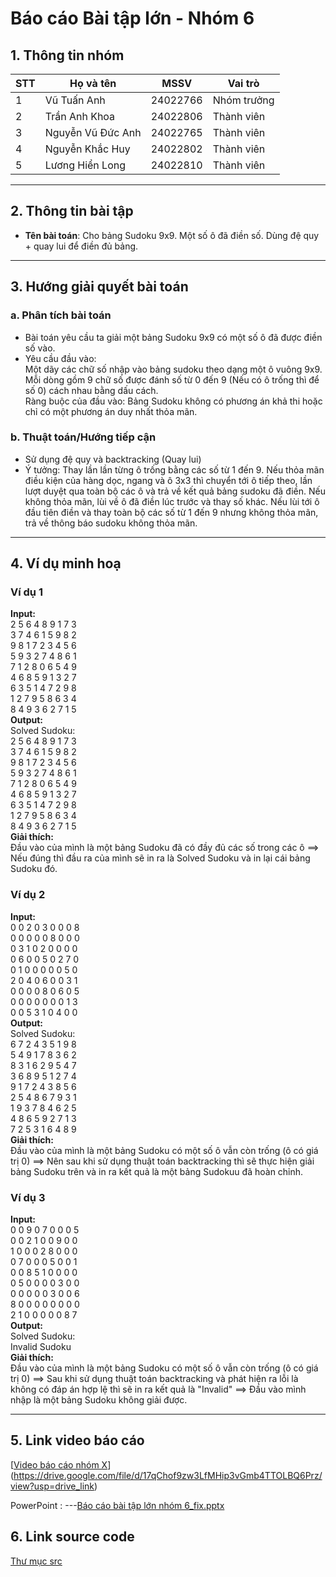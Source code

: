 # Báo cáo Bài tập lớn - Nhóm 6

## 1. Thông tin nhóm
| STT | Họ và tên | MSSV | Vai trò |
|---|---|---|---|
| 1 | Vũ Tuấn Anh | 24022766 | Nhóm trưởng |
| 2 |Trần Anh Khoa | 24022806| Thành viên |
| 3 | Nguyễn Vũ Đức Anh | 24022765 | Thành viên |
| 4 | Nguyễn Khắc Huy | 24022802 | Thành viên |
| 5 | Lương Hiển Long | 24022810 | Thành viên |
---

## 2. Thông tin bài tập
- **Tên bài toán**: Cho bảng Sudoku 9x9. Một số ô đã điền số. Dùng đệ quy + quay lui để điền đủ bảng.


---

## 3. Hướng giải quyết bài toán
### a. Phân tích bài toán
- Bài toán yêu cầu ta giải một bảng Sudoku 9x9 có một số ô đã được điền số vào.  
- Yêu cầu đầu vào:   
Một dãy các chữ số nhập vào bảng sudoku theo dạng một ô vuông 9x9.  
Mỗi dòng gồm 9 chữ số được đánh số từ 0 đến 9 (Nếu có ô trống thì để số 0) cách nhau bằng dấu cách.  
Ràng buộc của đầu vào: Bảng Sudoku không có phương án khả thi hoặc chỉ có một phương án duy nhất thỏa mãn.

### b. Thuật toán/Hướng tiếp cận
- Sử dụng đệ quy và backtracking (Quay lui)  
- Ý tưởng: Thay lần lần từng ô trống bằng các số từ 1 đến 9. Nếu thỏa mãn điều kiện của hàng dọc, ngang và ô 3x3 thì chuyển tới ô tiếp theo, lần lượt duyệt qua toàn bộ các ô và trả về kết quả bảng sudoku đã điền. Nếu không thỏa mãn, lùi về ô đã điền lúc trước và thay số khác. Nếu lùi tới ô đầu tiên điền và thay toàn bộ các số từ 1 đến 9 nhưng không thỏa mãn, trả về thông báo sudoku không thỏa mãn.

---

## 4. Ví dụ minh hoạ
### Ví dụ 1
**Input:**  
2 5 6 4 8 9 1 7 3  
3 7 4 6 1 5 9 8 2  
9 8 1 7 2 3 4 5 6  
5 9 3 2 7 4 8 6 1  
7 1 2 8 0 6 5 4 9  
4 6 8 5 9 1 3 2 7  
6 3 5 1 4 7 2 9 8  
1 2 7 9 5 8 6 3 4  
8 4 9 3 6 2 7 1 5  
**Output:**  
Solved Sudoku:  
2 5 6 4 8 9 1 7 3  
3 7 4 6 1 5 9 8 2  
9 8 1 7 2 3 4 5 6  
5 9 3 2 7 4 8 6 1  
7 1 2 8 0 6 5 4 9  
4 6 8 5 9 1 3 2 7  
6 3 5 1 4 7 2 9 8  
1 2 7 9 5 8 6 3 4  
8 4 9 3 6 2 7 1 5  
**Giải thích:**  
Đầu vào của mình là một bảng Sudoku đã có đầy đủ các số trong các ô ==> Nếu đúng thì đầu ra của mình sẽ in ra là Solved Sudoku và in lại cái bảng Sudoku đó.

### Ví dụ 2
**Input:**  
0 0 2 0 3 0 0 0 8  
0 0 0 0 0 8 0 0 0  
0 3 1 0 2 0 0 0 0  
0 6 0 0 5 0 2 7 0  
0 1 0 0 0 0 0 5 0  
2 0 4 0 6 0 0 3 1  
0 0 0 0 8 0 6 0 5  
0 0 0 0 0 0 0 1 3  
0 0 5 3 1 0 4 0 0     
**Output:**  
Solved Sudoku:  
6 7 2 4 3 5 1 9 8   
5 4 9 1 7 8 3 6 2   
8 3 1 6 2 9 5 4 7   
3 6 8 9 5 1 2 7 4   
9 1 7 2 4 3 8 5 6   
2 5 4 8 6 7 9 3 1   
1 9 3 7 8 4 6 2 5   
4 8 6 5 9 2 7 1 3  
7 2 5 3 1 6 4 8 9    
**Giải thích:**  
Đầu vào của mình là một bảng Sudoku có một số ô vẫn còn trống (ô có giá trị 0) ==> Nên sau khi sử dụng thuật toán backtracking thì sẽ thực hiện giải bảng Sudoku trên và in ra kết quả là một bảng Sudokuu đã hoàn chỉnh.

### Ví dụ 3
**Input:**  
0 0 9 0 7 0 0 0 5  
0 0 2 1 0 0 9 0 0  
1 0 0 0 2 8 0 0 0  
0 7 0 0 0 5 0 0 1  
0 0 8 5 1 0 0 0 0  
0 5 0 0 0 0 3 0 0  
0 0 0 0 0 3 0 0 6  
8 0 0 0 0 0 0 0 0  
2 1 0 0 0 0 0 8 7    
**Output:**  
Solved Sudoku:  
Invalid Sudoku  
**Giải thích:**  
Đầu vào của mình là một bảng Sudoku có một số ô vẫn còn trống (ô có giá trị 0) ==> Sau khi sử dụng thuật toán backtracking và phát hiện ra lỗi là không có đáp án hợp lệ thì sẽ in ra kết quả là "Invalid" ==> Đầu vào mình nhập là một bảng Sudoku không giải được.

---

## 5. Link video báo cáo
[[Video báo cáo nhóm X](#)](https://drive.google.com/file/d/17qChof9zw3LfMHip3vGmb4TTOLBQ6Prz/view?usp=drive_link)

PowerPoint : 
---[Báo cáo bài tập lớn nhóm 6_fix.pptx](https://github.com/user-attachments/files/19074398/Bao.cao.bai.t.p.l.n.nhom.6_fix.pptx)


## 6. Link source code
[Thư mục src](./src)

